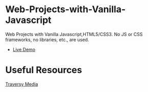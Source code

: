 # Web-Projects-with-Vanilla-Javascript

Web Projects with Vanilla Javascript,HTML5/CSS3. No JS or CSS frameworks, no libraries, etc., are used.

- [Live Demo](https://vanillawebprojects.com)

# Useful Resources

[Traversy Media](https://www.youtube.com/user/TechGuyWeb)

